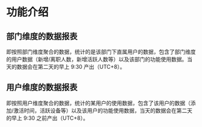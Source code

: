 # 功能介绍
## 部门维度的数据报表
即按照部门维度聚合的数据，统计的是该部门下直属用户的数据，包含了部门维度的用户数据（新增/离职人数，新增活跃人数等）以及该部门的功能使用数据。当天的数据会在第二天的早上 9:30 产出（UTC+8）。

## 用户维度的数据报表
即按照用户维度聚合的数据，统计的某用户的使用数据，包含了该用户的数据（添加/激活时间，活跃设备等）以及该用户的功能使用数据，当天的数据会在第二天的早上 9:30 之前产出（UTC+8）。


